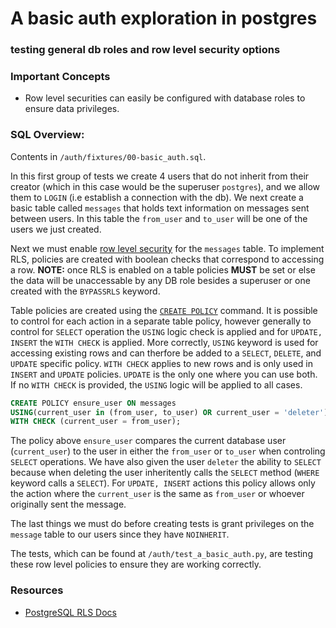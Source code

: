 # A basic auth exploration in postgres

### testing general db roles and row level security options

### Important Concepts

- Row level securities can easily be configured with database roles to ensure data privileges.

### SQL Overview:

Contents in `/auth/fixtures/00-basic_auth.sql`.

In this first group of tests we create 4 users that do not inherit from their creator (which in this case
would be the superuser `postgres`), and we allow them to `LOGIN` (i.e establish a connection with the db). We next create a basic table called `messages` that holds text information on messages sent between users. In this table the `from_user` and `to_user` will be one of the users we just created.

Next we must enable [row level security](https://www.postgresql.org/docs/14/ddl-rowsecurity.html) for the `messages` table. To implement RLS, policies are created with boolean checks that correspond to accessing a row. **NOTE:** once RLS is enabled on a table policies **MUST** be set or else the data will be unaccessable by any DB role besides a superuser or one created with the `BYPASSRLS` keyword.

Table policies are created using the [`CREATE POLICY`](https://www.postgresql.org/docs/14/sql-createpolicy.html) command. It is possible to control for each action in a separate table policy, however generally to control for `SELECT` operation the `USING` logic check is applied and for `UPDATE, INSERT` the `WITH CHECK` is applied. More correctly, `USING` keyword is used for accessing existing rows and can therfore be added to a `SELECT`, `DELETE`, and `UPDATE` specific policy. `WITH CHECK` applies to new rows and is only used in `INSERT` and `UPDATE` policies. `UPDATE` is the only one where you can use both. If no `WITH CHECK` is provided, the `USING` logic will be applied to all cases.

```sql
CREATE POLICY ensure_user ON messages
USING(current_user in (from_user, to_user) OR current_user = 'deleter')
WITH CHECK (current_user = from_user);
```

The policy above `ensure_user` compares the current database user (`current_user`) to the user in either the `from_user` or `to_user` when controling `SELECT` operations. We have also given the user `deleter` the ability to `SELECT` because when deleting the user inheritently calls the `SELECT` method (`WHERE` keyword calls a `SELECT`). For `UPDATE, INSERT` actions this policy allows only the action where the `current_user` is the same as `from_user` or whoever originally sent the message.

The last things we must do before creating tests is grant privileges on the `message` table to our users since they have `NOINHERIT`.

The tests, which can be found at `/auth/test_a_basic_auth.py`, are testing these row level policies to ensure they are working correctly.

### Resources

- [PostgreSQL RLS Docs](https://www.postgresql.org/docs/current/ddl-rowsecurity.html)
